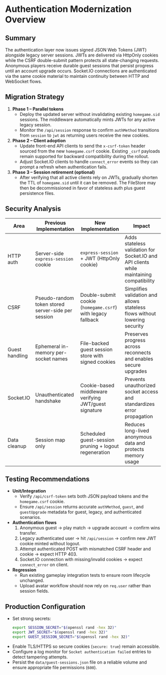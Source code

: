 # Authentication Modernization Overview

## Summary
The authentication layer now issues signed JSON Web Tokens (JWT) alongside legacy server sessions. JWTs are delivered via HttpOnly cookies while the CSRF double-submit pattern protects all state-changing requests. Anonymous players receive durable guest sessions that persist progress until an account upgrade occurs. Socket.IO connections are authenticated via the same cookie material to maintain continuity between HTTP and WebSocket flows.

## Migration Strategy
1. **Phase 1 – Parallel tokens**
   - Deploy the updated server without invalidating existing `homegame.sid` sessions. The middleware automatically mints JWTs for any active legacy session.
   - Monitor the `/api/session` response to confirm `authMethod` transitions from `session` to `jwt` as returning users receive the new cookies.
2. **Phase 2 – Client adoption**
   - Update front-end API clients to send the `x-csrf-token` header sourced from the new `homegame.csrf` cookie. Existing `_csrf` payloads remain supported for backward compatibility during the rollout.
   - Adjust Socket.IO clients to handle `connect_error` events so they can prompt a refresh when authentication fails.
3. **Phase 3 – Session retirement (optional)**
   - After verifying that all active clients rely on JWTs, gradually shorten the TTL of `homegame.sid` until it can be removed. The FileStore may then be decommissioned in favor of stateless auth plus guest persistence files.

## Security Analysis
| Area | Previous Implementation | New Implementation | Impact |
| ---- | ----------------------- | ------------------ | ------ |
| HTTP auth | Server-side `express-session` cookie | `express-session` + JWT (HttpOnly cookie) | Adds stateless validation for Socket.IO and API clients while maintaining compatibility |
| CSRF | Pseudo-random token stored server-side per session | Double-submit cookie (`homegame.csrf`) with legacy fallback | Simplifies validation and allows stateless flows without lowering security |
| Guest handling | Ephemeral in-memory per-socket names | File-backed guest session store with signed cookies | Preserves progress across reconnects and enables secure upgrades |
| Socket.IO | Unauthenticated handshake | Cookie-based middleware verifying JWT/guest signature | Prevents unauthorized socket access and standardizes error propagation |
| Data cleanup | Session map only | Scheduled guest-session pruning + logout regeneration | Reduces long-lived anonymous data and protects memory usage |

## Testing Recommendations
- **Unit/Integration**
  - Verify `/api/csrf-token` sets both JSON payload tokens and the `homegame.csrf` cookie.
  - Ensure `/api/session` returns accurate `authMethod`, `guest`, and `guestUpgrade` metadata for guest, legacy, and authenticated scenarios.
- **Authentication flows**
  1. Anonymous guest -> play match -> upgrade account -> confirm wins transfer.
  2. Legacy authenticated user -> hit `/api/session` -> confirm new JWT cookie minted without logout.
  3. Attempt authenticated POST with mismatched CSRF header and cookie -> expect HTTP 403.
  4. Socket.IO connection with missing/invalid cookies -> expect `connect_error` on client.
- **Regression**
  - Run existing gameplay integration tests to ensure room lifecycle unchanged.
  - Upload avatar workflow should now rely on `req.user` rather than session fields.

## Production Configuration
- Set strong secrets:
  ```bash
  export SESSION_SECRET="$(openssl rand -hex 32)"
  export JWT_SECRET="$(openssl rand -hex 32)"
  export GUEST_SESSION_SECRET="$(openssl rand -hex 32)"
  ```
- Enable TLS/HTTPS so secure cookies (`secure: true`) remain accessible.
- Configure a log monitor for `Socket authentication failed` entries to detect tampering attempts.
- Persist the `data/guest-sessions.json` file on a reliable volume and ensure appropriate file permissions (`600`).

